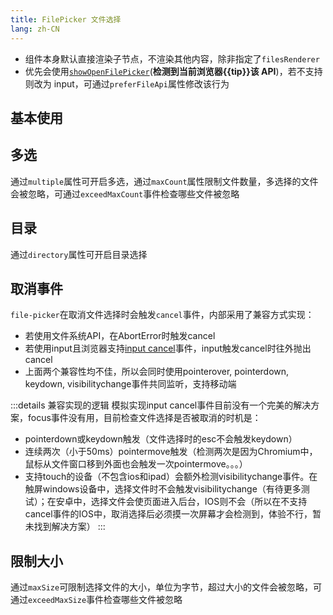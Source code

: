 ```yaml
---
title: FilePicker 文件选择
lang: zh-CN
---
```


- 组件本身默认直接渲染子节点，不渲染其他内容，除非指定了`filesRenderer`
- 优先会使用[`showOpenFilePicker`](https://developer.mozilla.org/en-US/docs/Web/API/Window/showOpenFilePicker)(**检测到当前浏览器{{tip}}该 API**)，若不支持则改为 input，可通过`preferFileApi`属性修改该行为

## 基本使用

<!-- @Code:basicUsage -->

## 多选

通过`multiple`属性可开启多选，通过`maxCount`属性限制文件数量，多选择的文件会被忽略，可通过`exceedMaxCount`事件检查哪些文件被忽略

<!-- @Code:multiple -->

## 目录

通过`directory`属性可开启目录选择

<!-- @Code:directory -->

## 取消事件

`file-picker`在取消文件选择时会触发`cancel`事件，内部采用了兼容方式实现：
- 若使用文件系统API，在AbortError时触发cancel
- 若使用input且浏览器支持[input cancel](https://caniuse.com/?search=HTMLInputElement%20cancel)事件，input触发cancel时往外抛出cancel
- 上面两个兼容性均不佳，所以会同时使用pointerover, pointerdown, keydown, visibilitychange事件共同监听，支持移动端

:::details 兼容实现的逻辑
模拟实现input cancel事件目前没有一个完美的解决方案，focus事件没有用，目前检查文件选择是否被取消的时机是：
- pointerdown或keydown触发（文件选择时的esc不会触发keydown）
- 连续两次（小于50ms）pointermove触发（检测两次是因为Chromium中，鼠标从文件窗口移到外面也会触发一次pointermove。。。）
- 支持touch的设备（不包含ios和ipad）会额外检测visibilitychange事件。在触屏windows设备中，选择文件时不会触发visibilitychange（有待更多测试）；在安卓中，选择文件会使页面进入后台，IOS则不会（所以在不支持cancel事件的IOS中，取消选择后必须摸一次屏幕才会检测到，体验不行，暂未找到解决方案）
:::

<!-- @Code:cancel -->

## 限制大小

通过`maxSize`可限制选择文件的大小，单位为字节，超过大小的文件会被忽略，可通过`exceedMaxSize`事件检查哪些文件被忽略

<!-- @Code:maxSize -->

<script setup>
import { isSupportFileSystem } from '@lun/utils';
const tip = isSupportFileSystem() ? '支持' : '不支持';

</script>
